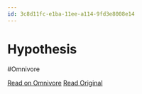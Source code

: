 ```yaml
---
id: 3c8d11fc-e1ba-11ee-a114-9fd3e8008e14
---
```


# Hypothesis
#Omnivore

[Read on Omnivore](https://omnivore.app/me/hypothesis-18e3b30f912)
[Read Original](https://hypothes.is/a/5XlYDOG1Ee6x7RP3ymQDxw)

